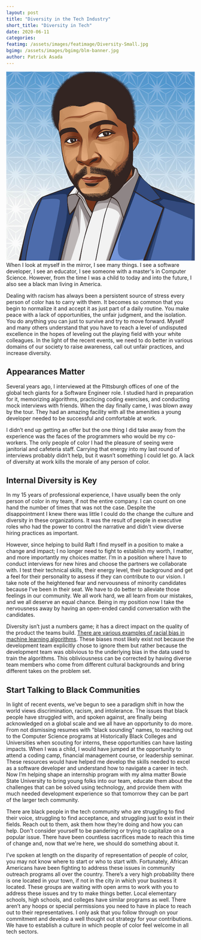 ```yaml
---
layout: post
title: "Diversity in the Tech Industry"
short_title: "Diversity in Tech"
date: 2020-06-11
categories:
featimg: /assets/images/featimage/Diversity-Small.jpg 
bgimg: /assets/images/bgimg/blm-banner.jpg 
author: Patrick Asada
---
```

<img class='float-img-right' src="/assets/images/featimage/Patrick.jpg"  alt="Patrick A">
When I look at myself in the mirror, I see many things. I see a software developer, I see an educator, I see someone with a master's in Computer Science. However, from the time I was a child to today and into the future, I also see a black man living in America.  

Dealing with racism has always been a persistent source of stress every person of color has to carry with them. It becomes so common that you begin to normalize it and accept it as just part of a daily routine. You make peace with a lack of opportunities, the unfair judgment, and the isolation. You do anything you can just to survive and try to move forward. Myself and many others understand that you have to reach a level of undisputed excellence in the hopes of leveling out the playing field with your white colleagues. In the light of the recent events, we need to do better in various domains of our society to raise awareness, call out unfair practices, and increase diversity.  

## Appearances Matter 

Several years ago, I interviewed at the Pittsburgh offices of one of the global tech giants for a Software Engineer role. I studied hard in preparation for it, memorizing algorithms, practicing coding exercises, and conducting mock interviews with friends.  When the day finally came, I was blown away by the tour. They had an amazing facility with all the amenities a young developer needed to be successful and comfortable at work.  

I didn’t end up getting an offer but the one thing I did take away from the experience was the faces of the programmers who would be my co-workers. The only people of color I had the pleasure of seeing were janitorial and cafeteria staff. Carrying that energy into my last round of interviews probably didn’t help, but it wasn’t something I could let go. A lack of diversity at work kills the morale of any person of color. 

## Internal Diversity is Key 

In my 15 years of professional experience, I have usually been the only person of color in my team, if not the entire company. I can count on one hand the number of times that was not the case. Despite the disappointment I knew there was little I could do the change the culture and diversity in these organizations.  It was the result of people in executive roles who had the power to control the narrative and didn't view diverse hiring practices as important. 

However, since helping to build Raft I find myself in a position to make a change and impact; I no longer need to fight to establish my worth, I matter, and more importantly my choices matter. I’m in a position where I have to conduct interviews for new hires and choose the partners we collaborate with. I test their technical skills, their energy level, their background and get a feel for their personality to assess if they can contribute to our vision. I take note of the heightened fear and nervousness of minority candidates because I’ve been in their seat. We have to do better to alleviate those feelings in our community. We all work hard, we all learn from our mistakes, and we all deserve an equal chance. Being in my position now I take the nervousness away by having an open-ended candid conversation with the candidates.  

Diversity isn’t just a numbers game; it has a direct impact on the quality of the product the teams build. [There are various examples of racial bias in machine learning algorithms]( https://www.nature.com/articles/d41586-019-03228-6#ref-CR1). These biases most likely exist not because the development team explicitly chose to ignore them but rather because the development team was oblivious to the underlying bias in the data used to train the algorithms. This obliviousness can be corrected by having diverse team members who come from different cultural backgrounds and bring different takes on the problem set. 

## Start Talking to Black Communities 

In light of recent events, we’ve begun to see a paradigm shift in how the world views discrimination, racism, and intolerance.  The issues that black people have struggled with, and spoken against, are finally being acknowledged on a global scale and we all have an opportunity to do more.  From not dismissing resumes with "black sounding" names, to reaching out to the Computer Science programs at Historically Black Colleges and Universities when scouting for interns, these opportunities can have lasting impacts.  When I was a child, I would have jumped at the opportunity to attend a coding camp, financial management course, or leadership seminar. These resources would have helped me develop the skills needed to excel as a software developer and understand how to navigate a career in tech. Now I’m helping shape an internship program with my alma matter Bowie State University to bring young folks into our team, educate them about the challenges that can be solved using technology, and provide them with much needed development experience so that tomorrow they can be part of the larger tech community. 

There are black people in the tech community who are struggling to find their voice, struggling to find acceptance, and struggling just to exist in their fields. Reach out to them, ask them how they’re doing and how you can help.  Don't consider yourself to be pandering or trying to capitalize on a popular issue.  There have been countless sacrifices made to reach this time of change and, now that we're here, we should do something about it.

I’ve spoken at length on the disparity of representation of people of color, you may not know where to start or who to start with. Fortunately, African Americans have been fighting to address these issues in community outreach programs all over the country. There’s a very high probability there is one located in your town, if not in the city in which your business it located.  These groups are waiting with open arms to work with you to address these issues and try to make things better. Local elementary schools, high schools, and colleges have similar programs as well.  There aren’t any hoops or special permissions you need to have in place to reach out to their representatives. I only ask that you follow through on your commitment and develop a well thought out strategy for your contributions. We have to establish a culture in which people of color feel welcome in all tech sectors. 
